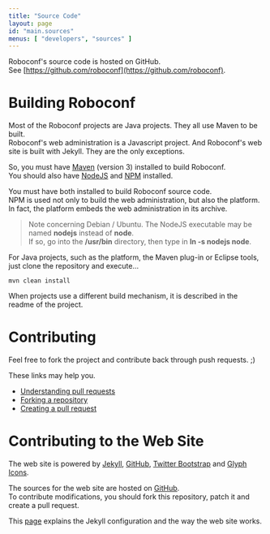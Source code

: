 ```yaml
---
title: "Source Code"
layout: page
id: "main.sources"
menus: [ "developers", "sources" ]
---
```


Roboconf's source code is hosted on GitHub.  
See [https://github.com/roboconf](https://github.com/roboconf).


# Building Roboconf

Most of the Roboconf projects are Java projects. They all use Maven to be built.  
Roboconf's web administration is a Javascript project. And Roboconf's web site is built with Jekyll. 
They are the only exceptions.

So, you must have [Maven](http://maven.apache.org/) (version 3) installed to build Roboconf.  
You should also have [NodeJS](http://nodejs.org/) and [NPM](https://www.npmjs.org/) installed.

You must have both installed to build Roboconf source code.  
NPM is used not only to build the web administration, but also the platform. In fact, the platform
embeds the web administration in its archive.

> Note concerning Debian / Ubuntu. The NodeJS executable may be named **nodejs** instead of **node**.  
> If so, go into the **/usr/bin** directory, then type in **ln -s nodejs node**.

For Java projects, such as the platform, the Maven plug-in or Eclipse tools, 
just clone the repository and execute...

	mvn clean install

When projects use a different build mechanism, it is described in the readme of the project.


# Contributing

Feel free to fork the project and contribute back through push requests. ;)

These links may help you.

* [Understanding pull requests](https://help.github.com/articles/using-pull-requests)
* [Forking a repository](https://help.github.com/articles/fork-a-repo)
* [Creating a pull request](https://help.github.com/articles/creating-a-pull-request)


# Contributing to the Web Site

The web site is powered by [Jekyll](http://jekyllrb.com), [GitHub](http://github.com), 
[Twitter Bootstrap](http://getbootstrap.com) and [Glyph Icons](http://glyphicons.com).

The sources for the web site are hosted on [GitHub](https://github.com/roboconf/roboconf.github.io).  
To contribute modifications, you should fork this repository, patch it and create a pull request.

This [page](developer-guide/web-site-organization.html) explains the Jekyll configuration and the way the web site works.
